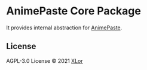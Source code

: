 # AnimePaste Core Package

It provides internal abstraction for [AnimePaste](https://github.com/XLorPaste/AnimePaste).

## License

AGPL-3.0 License © 2021 [XLor](https://github.com/yjl9903)
